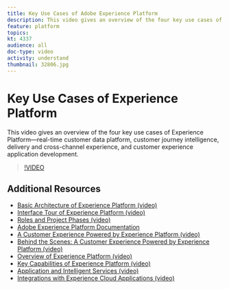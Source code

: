 ```yaml
---
title: Key Use Cases of Adobe Experience Platform
description: This video gives an overview of the four key use cases of Adobe Experience Platform&mdash;real-time customer data platform, customer journey intelligence, delivery and cross-channel experience, and customer experience application development.
feature: platform
topics:
kt: 4337
audience: all
doc-type: video
activity: understand
thumbnail: 32806.jpg
---
```


# Key Use Cases of Experience Platform

This video gives an overview of the four key use cases of Experience Platform&mdash;real-time customer data platform, customer journey intelligence, delivery and cross-channel experience, and customer experience application development.

>[!VIDEO](https://video.tv.adobe.com/v/32806?quality=12&learn=on)

## Additional Resources

* [Basic Architecture of Experience Platform (video)](basic-architecture.md)
* [Interface Tour of Experience Platform (video)](interface-tour.md)
* [Roles and Project Phases (video)](roles-and-project-phases.md)
* [Adobe Experience Platform Documentation](https://docs.adobe.com/content/help/en/experience-platform/landing/home.html)
* [A Customer Experience Powered by Experience Platform (video)](a-customer-experience-powered-by-experience-platform.md)
* [Behind the Scenes: A Customer Experience Powered by Experience Platform (video)](behind-the-scenes-a-customer-experience-powered-by-experience-platform.md)
* [Overview of Experience Platform (video)](overview.md)
* [Key Capabilities of Experience Platform (video)](key-capabilities.md)
* [Application and Intelligent Services (video)](application-and-intelligent-services.md)
* [Integrations with Experience Cloud Applications (video)](integrations-with-experience-cloud-applications.md)